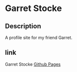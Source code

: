 # Garret Stocke

## Description

A profile site for my friend Garret.

## link

Garret Stocke [Github Pages](https://m-car.github.io/garret-stocke/)
